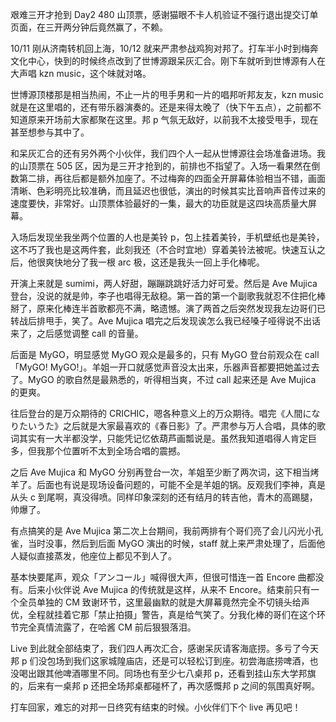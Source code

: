 艰难三开才抢到 Day2 480 山顶票，感谢猫眼不卡人机验证不强行退出提交订单页面，在三开两分钟后竟然赢了，不赖。

10/11 刚从济南转机回上海，10/12 就来严肃参战鸡狗对邦了。打车半小时到梅奔文化中心，快到的时候终点改到了世博源跟呆灰汇合。刚下车就听到世博源有人在大声唱 kzn music，这个味就对咯。

世博源顶楼那是相当热闹，不止一片的甩手男和一片的唱邦听邦友友，kzn music 就是在这里唱的，还有带乐器演奏的。还是来得太晚了（快下午五点），之前都不知道原来开场前大家都聚在这里。邦 p 气氛无敌好，以前我不太接受甩手，现在甚至想参与其中了。

和呆灰汇合的还有另外两个小伙伴，我们四个人一起从世博源往会场准备进场。我的山顶票在 505 区，因为是三开才抢到的，前排也不指望了。入场一看果然在倒数第二排，再往后都是额外加座了。不过梅奔的四面全开屏幕体验相当不错，画面清晰、色彩明亮比较准确，而且延迟也很低，演出的时候其实比音响声音传过来的速度要快，非常好。山顶票体验最好的一集，最大的功臣就是这四块高质量大屏幕。

入场后发现坐我坐两个位置的人也是美铃 p，包上挂着美铃，手机壁纸也是美铃，这不巧了我也是这两件套，此刻我还（不合时宜地）穿着美铃法被呢。快速互认之后，他很爽快地分了我一根 arc 极，这还是我头一回上手化棒呢。

开演上来就是 sumimi，两人好甜，蹦蹦跳跳好活力好可爱。然后是 Ave Mujica 登台，没说的就是帅，李子也唱得无敌稳。第一首的第一个副歌我就忍不住把化棒掰了，原来化棒连半首歌都亮不满，略遗憾。演了两首之后突然发现我左边哥们已转战后排甩手，笑了。Ave Mujica 唱完之后发现诶怎么我已经嗓子哑得说不出话来了，之后感觉调整 call 的音量。

后面是 MyGO，明显感觉 MyGO 观众是最多的，只有 MyGO 登台前观众在 call「MyGO! MyGO!」。羊姐一开口就感觉声音没太出来，乐器声音都要把她盖过去了。MyGO 的歌自然是最熟悉的，听得相当爽，不过 call 起来还是 Ave Mujica 的更爽。

往后登台的是万众期待的 CRICHIC，嗯各种意义上的万众期待。唱完《人間になりたいうた》之后就是大家最喜欢的《春日影》了。严肃参与万人合唱，具体的歌词其实有一大半都没学，只能凭记忆依葫芦画瓢说是。虽然我知道唱得人肯定巨多，但我那个位置听不太到全场合唱的震撼。

之后 Ave Mujica 和 MyGO 分别再登台一次，羊姐至少断了两次词，这下相当烤羊了。后面也有说是现场设备问题的，可能不全是羊姐的锅。反观我们李神，真是从头 c 到尾啊，真没得喷。同样印象深刻的还有结月的转吉他，青木的高踢腿，帅爆了。

有点搞笑的是 Ave Mujica 第二次上台期间，我前两排有个哥们亮了会儿闪光小孔雀，当时没事，然后到后面 MyGO 演出的时候，staff 就上来严肃处理了，后面他人疑似直接蒸发，他座位上都见不到人了。

基本快要尾声，观众「アンコール」喊得很大声，但很可惜连一首 Encore 曲都没有。后来小伙伴说 Ave Mujica 的传统就是这样，从来不 Encore。结束前只有一个全员单独的 CM 致谢环节，这里最幽默的就是大屏幕竟然完全不切镜头给声优，全程就挂着它那「禁止拍摄」警告，真是给气笑了。分我化棒的哥们在这个环节完全真情流露了，在哈酱 CM 前后狠狠落泪。

Live 到此就全部结束了，我们四人再次汇合，感谢呆灰请客海底捞。多亏了今天邦 p 们没包场到我们这家城隍庙店，还是可以轻松订到座。初尝海底捞啤酒，也没喝出跟其他啤酒哪里不同。同场也有至少七八桌邦 p，还看到挂山东大学邦旗的，后来有一桌邦 p 还把全场邦桌都碰杯了，再次感慨邦 p 之间的氛围真好啊。

打车回家，难忘的对邦一日终究有结束的时候。小伙伴们下个 live 再见吧！